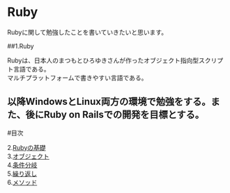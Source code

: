 # Ruby

Rubyに関して勉強したことを書いていきたいと思います。  

##1.Ruby  

Rubyは、日本人のまつもとひろゆきさんが作ったオブジェクト指向型スクリプト言語である。  
マルチプラットフォームで書きやすい言語である。

以降WindowsとLinux両方の環境で勉強をする。また、後にRuby on Railsでの開発を目標とする。
  ---

#目次

2.[Rubyの基礎](/Text/Ruby2.md)  
3.[オブジェクト](/Text/Ruby3.md)  
4.[条件分岐](/Text/Ruby4.md)  
5.[繰り返し](/Text/Ruby5.md)  
6.[メソッド](/Text/Ruby6.md)
																				